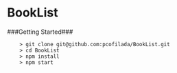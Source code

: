 # BookList

###Getting Started###

```
	> git clone git@github.com:pcofilada/BookList.git
	> cd BookList
	> npm install
	> npm start
```
